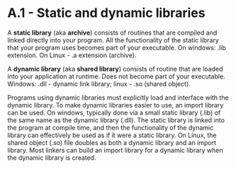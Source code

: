 # A.1 - Static and dynamic libraries

A **static library** (aka **archive**) consists of routines that are compiled and linked
directly into your program. All the functionality of the static library that your program
uses becomes part of your executable. On windows: .lib extension. On Linux - .a extension
(archive).

A **dynamic library** (aka **shared library**) consists of routine that are loaded into
your application at runtime. Does not become part of your executable. Windows: .dll -
dynamic link library; linux - .so (shared object).

Programs using dynamic libraries must explicitly load and interface with the dynamic
library. To make dynamic libraries easier to use, an import library can be used. On
windows, typically done via a small static library (.lib) of the same name as the dynamic
library (.dll). The static library is linked into the program at compile time, and then
the functionality of the dynamic library can effectively be used as if it were a static
library. On Linux, the shared object (.so) file doubles as both a dynamic library and an
import library. Most linkers can build an import library for a dynamic library when the
dynamic library is created.
